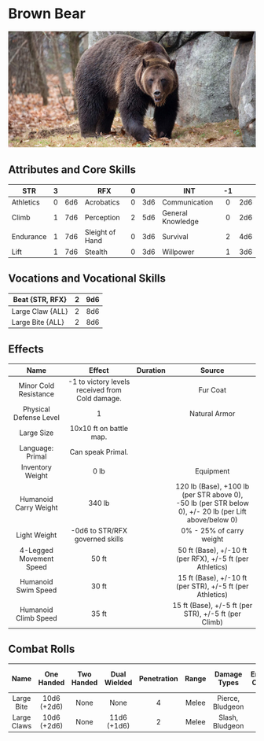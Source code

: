 # Brown Bear

![NotMyImage](BrownBear.png)

## Attributes and Core Skills

| STR       | 3 |    | RFX             | 0 |    | INT               | -1 |    |
| --------- | :-: | :-: | --------------- | :-: | :-: | ----------------- | :-: | :-: |
| Athletics | 0 | 6d6 | Acrobatics      | 0 | 3d6 | Communication     | 0 | 2d6 |
| Climb     | 1 | 7d6 | Perception      | 2 | 5d6 | General Knowledge | 0 | 2d6 |
| Endurance | 1 | 7d6 | Sleight of Hand | 0 | 3d6 | Survival          | 2 | 4d6 |
| Lift      | 1 | 7d6 | Stealth         | 0 | 3d6 | Willpower         | 1 | 3d6 |

## Vocations and Vocational Skills

| Beat {STR, RFX}  | 2 | 9d6 |
| ---------------- | :-: | :-: |
| Large Claw {ALL} | 2 | 8d6 |
| Large Bite {ALL} | 2 | 8d6 |

## Effects

|          Name          |                     Effect                     | Duration |                                                    Source                                                    |
| :---------------------: | :---------------------------------------------: | :------: | :----------------------------------------------------------------------------------------------------------: |
|  Minor Cold Resistance  | -1 to victory levels received from Cold damage. |          |                                                   Fur Coat                                                   |
| Physical Defense Level |                        1                        |          |                                                Natural Armor                                                |
|       Large Size       |             10x10 ft on battle map.             |          |                                                                                                              |
|    Language: Primal    |                Can speak Primal.                |          |                                                                                                              |
|    Inventory Weight    |                      0 lb                      |          |                                                  Equipment                                                  |
|  Humanoid Carry Weight  |                     340 lb                     |          | 120 lb (Base), +100 lb (per STR above 0),<br />-50 lb (per STR below 0), +/- 20 lb (per Lift above/below 0) |
|      Light Weight      |         -0d6 to STR/RFX governed skills         |          |                                           0% - 25% of carry weight                                           |
| 4-Legged Movement Speed |                      50 ft                      |          |                          50 ft (Base), +/-10 ft (per RFX), +/-5 ft (per Athletics)                          |
|   Humanoid Swim Speed   |                      30 ft                      |          |                          15 ft (Base), +/-10 ft (per STR), +/-5 ft (per Athletics)                          |
|  Humanoid Climb Speed  |                      35 ft                      |          |                             15 ft (Base), +/-5 ft (per STR), +/-5 ft (per Climb)                             |

## Combat Rolls

|    Name    | One<br />Handed | Two<br />Handed | Dual<br />Wielded | Penetration | Range | Damage<br />Types | Engageable<br />Opponents | Area Of<br />Effect | Resource<br />Class |
| :---------: | :--------------: | :-------------: | :---------------: | :---------: | :---: | :---------------: | :-----------------------: | :-----------------: | :-----------------: |
| Large Bite | 10d6<br />(+2d6) |      None      |       None       |      4      | Melee | Pierce, Bludgeon |          Focused          |        None        |        None        |
| Large Claws | 10d6<br />(+2d6) |      None      | 11d6<br />(+1d6) |      2      | Melee |  Slash, Bludgeon  |           Rapid           |        None        |        None        |
